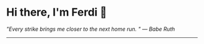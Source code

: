 <h1>Hi there, I'm Ferdi 👋</h1>

<p><em>
  "Every strike brings me closer to the next home run. " — Babe Ruth
</em></p>

---

